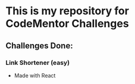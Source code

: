 # This is my repository for CodeMentor Challenges

## Challenges Done:
### Link Shortener (easy)
- Made with React

